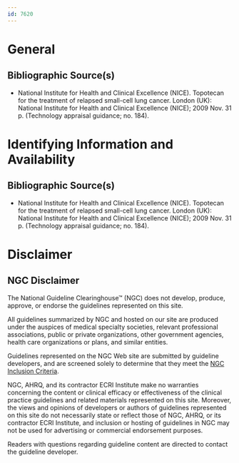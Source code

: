 ```yaml
---
id: 7620
---
```


# General

## Bibliographic Source(s)

- National Institute for Health and Clinical Excellence (NICE). Topotecan for the treatment of relapsed small-cell lung cancer. London (UK): National Institute for Health and Clinical Excellence (NICE); 2009 Nov. 31 p. (Technology appraisal guidance; no. 184).

# Identifying Information and Availability

## Bibliographic Source(s)

- National Institute for Health and Clinical Excellence (NICE). Topotecan for the treatment of relapsed small-cell lung cancer. London (UK): National Institute for Health and Clinical Excellence (NICE); 2009 Nov. 31 p. (Technology appraisal guidance; no. 184).

# Disclaimer

## NGC Disclaimer

The National Guideline Clearinghouse™ (NGC) does not develop, produce, approve, or endorse the guidelines represented on this site.

All guidelines summarized by NGC and hosted on our site are produced under the auspices of medical specialty societies, relevant professional associations, public or private organizations, other government agencies, health care organizations or plans, and similar entities.

Guidelines represented on the NGC Web site are submitted by guideline developers, and are screened solely to determine that they meet the [NGC Inclusion Criteria](/help-and-about/summaries/inclusion-criteria).

NGC, AHRQ, and its contractor ECRI Institute make no warranties concerning the content or clinical efficacy or effectiveness of the clinical practice guidelines and related materials represented on this site. Moreover, the views and opinions of developers or authors of guidelines represented on this site do not necessarily state or reflect those of NGC, AHRQ, or its contractor ECRI Institute, and inclusion or hosting of guidelines in NGC may not be used for advertising or commercial endorsement purposes.

Readers with questions regarding guideline content are directed to contact the guideline developer.

